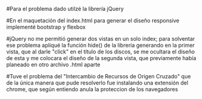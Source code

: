 ﻿#Para el problema dado utilzé la librería jQuery
 
#En el maquetación del index.html para generar el diseño responsive implementé bootstrap y flexbox

#jQuery no me permitió generar dos vistas en un solo index; para solventar ese problema 
apliqué la función hide() de la librería generando en la primer vista, que al darle "click" en el título 
de los discos, se me ocultara el diseño de esta y me colocara el diseño de la segunda vista, que previamente
había planeado en otro archivo .html aparte

#Tuve el problema del "Intercambio de Recursos de Origen Cruzado" que de la única manera que pude
resolverlo fue instalando una extensión del chrome, que según entiendo anula la proteccion de los
navegadores